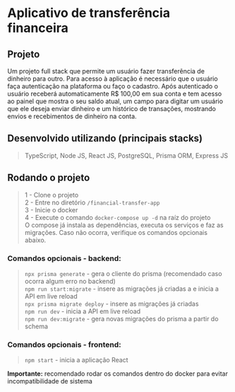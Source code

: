 # Aplicativo de transferência financeira

## Projeto

Um projeto full stack que permite um usuário fazer transferência de dinheiro para outro. Para acesso à aplicação é necessário que o usuário faça autenticação na plataforma ou faço o cadastro. Após autenticado o usuário receberá automaticamente R$ 100,00 em sua conta e tem acesso ao painel que mostra o seu saldo atual, um campo para digitar um usuário que ele deseja enviar dinheiro e um histórico de transações, mostrando envios e recebimentos de dinheiro na conta.

## Desenvolvido utilizando (principais stacks)
> TypeScript, Node JS, React JS, PostgreSQL, Prisma ORM, Express JS

## Rodando o projeto
> 1 - Clone o projeto <br>
> 2 - Entre no diretório `/financial-transfer-app` <br>
> 3 - Inicie o docker <br>
> 4 - Execute o comando `docker-compose up -d` na raíz do projeto <br>
> O compose já instala as dependências, executa os serviços e faz as migrações. Caso não ocorra, verifique os comandos opcionais abaixo.

### Comandos opcionais - backend:
> `npx prisma generate` - gera o cliente do prisma  (recomendado caso ocorra algum erro no backend) <br>
> `npm run start:migrate` - insere as migrações já criadas a  e inicia a API em live reload <br>
> `npx prisma migrate deploy` - insere as migrações já criadas <br>
> `npm run dev` - inicia a API em live reload <br>
> `npm run dev:migrate` - gera novas migrações do prisma a partir do schema <br>

### Comandos opcionais - frontend:
> `npm start` - inicia a aplicação React

<b>Importante:</b> recomendado rodar os comandos dentro do docker para evitar incompatibilidade de sistema

